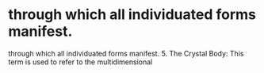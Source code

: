 # through which all individuated forms manifest.

through which all individuated forms manifest.
5. The Crystal Body: This term is used to refer to the multidimensional